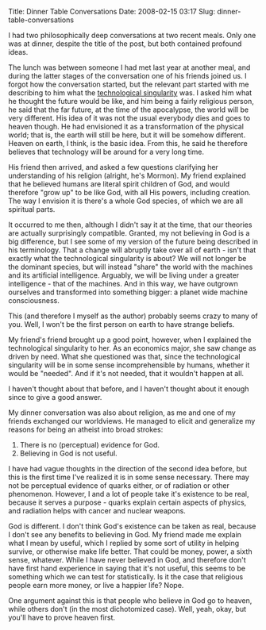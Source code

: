 Title: Dinner Table Conversations
Date: 2008-02-15 03:17
Slug: dinner-table-conversations

I had two philosophically deep conversations at two recent meals. Only
one was at dinner, despite the title of the post, but both contained
profound ideas.

The lunch was between someone I had met last year at another meal, and
during the latter stages of the conversation one of his friends joined
us. I forgot how the conversation started, but the relevant part started
with me describing to him what the [technological
singularity](http://en.wikipedia.org/wiki/Technological_singularity)
was. I asked him what he thought the future would be like, and him being
a fairly religious person, he said that the far future, at the time of
the apocalypse, the world will be very different. His idea of it was not
the usual everybody dies and goes to heaven though. He had envisioned it
as a transformation of the physical world; that is, the earth will still
be here, but it will be somehow different. Heaven on earth, I think, is
the basic idea. From this, he said he therefore believes that technology
will be around for a very long time.

His friend then arrived, and asked a few questions clarifying her
understanding of his religion (alright, he's Mormon). My friend
explained that he believed humans are literal spirit children of God,
and would therefore "grow up" to be like God, with all His powers,
including creation. The way I envision it is there's a whole God
species, of which we are all spiritual parts.

It occurred to me then, although I didn't say it at the time, that our
theories are actually surprisingly compatible. Granted, my not believing
in God is a big difference, but I see some of my version of the future
being described in his terminology. That a change will abruptly take
over all of earth - isn't that exactly what the technological
singularity is about? We will not longer be the dominant species, but
will instead "share" the world with the machines and its artificial
intelligence. Arguably, we will be living under a greater intelligence -
that of the machines. And in this way, we have outgrown ourselves and
transformed into something bigger: a planet wide machine consciousness.

This (and therefore I myself as the author) probably seems crazy to many
of you. Well, I won't be the first person on earth to have strange
beliefs.

My friend's friend brought up a good point, however, when I explained
the technological singularity to her. As an economics major, she saw
change as driven by need. What she questioned was that, since the
technological singularity will be in some sense incomprehensible by
humans, whether it would be "needed". And if it's not needed, that it
wouldn't happen at all.

I haven't thought about that before, and I haven't thought about it
enough since to give a good answer.

My dinner conversation was also about religion, as me and one of my
friends exchanged our worldviews. He managed to elicit and generalize my
reasons for being an atheist into broad strokes:

1.  There is no (perceptual) evidence for God.
2.  Believing in God is not useful.

I have had vague thoughts in the direction of the second idea before,
but this is the first time I've realized it is in some sense necessary.
There may not be perceptual evidence of quarks either, or of radiation
or other phenomenon. However, I and a lot of people take it's existence
to be real, because it serves a purpose - quarks explain certain aspects
of physics, and radiation helps with cancer and nuclear weapons.

God is different. I don't think God's existence can be taken as real,
because I don't see any benefits to believing in God. My friend made me
explain what I mean by useful, which I replied by some sort of utility
in helping survive, or otherwise make life better. That could be money,
power, a sixth sense, whatever. While I have never believed in God, and
therefore don't have first hand experience in saying that it's not
useful, this seems to be something which we can test for statistically.
Is it the case that religious people earn more money, or live a happier
life? Nope.

One argument against this is that people who believe in God go to
heaven, while others don't (in the most dichotomized case). Well, yeah,
okay, but you'll have to prove heaven first.

